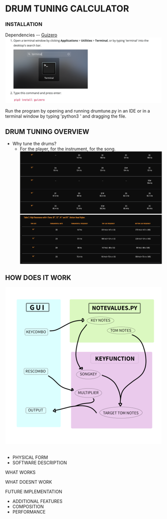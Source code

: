# DRUM TUNING CALCULATOR

### INSTALLATION

Dependencies -- [Guizero](https://lawsie.github.io/guizero/)
![guizeroinstall](/images/guizeroinstall.png)

Run the program by opening and running drumtune.py in an IDE or in a terminal window by typing 'python3 ' and dragging the file.

## DRUM TUNING OVERVIEW
- Why tune the drums?
  - For the player, for the instrument, for the song.
![tomnotes](/images/tomsizenotes.png)
![restable](/images/restable.png)


## HOW DOES IT WORK
![diagram](/images/diagram.png)
![]()
![]()
![]()
![]()
![]()
![]()
- PHYSICAL FORM
- SOFTWARE DESCRIPTION

WHAT WORKS

WHAT DOESNT WORK

FUTURE IMPLEMENTATION
- ADDITIONAL FEATURES
- COMPOSITION
- PERFORMANCE
